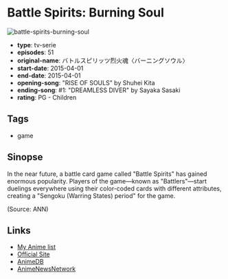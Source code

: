 # Battle Spirits: Burning Soul

![battle-spirits-burning-soul](https://cdn.myanimelist.net/images/anime/6/74933.jpg)

-   **type**: tv-serie
-   **episodes**: 51
-   **original-name**: バトルスピリッツ烈火魂〈バーニングソウル〉
-   **start-date**: 2015-04-01
-   **end-date**: 2015-04-01
-   **opening-song**: "RISE OF SOULS" by Shuhei Kita
-   **ending-song**: #1: "DREAMLESS DIVER" by Sayaka Sasaki
-   **rating**: PG - Children

## Tags

-   game

## Sinopse

In the near future, a battle card game called "Battle Spirits" has gained enormous popularity. Players of the game—known as "Battlers"—start duelings everywhere using their color-coded cards with different attributes, creating a "Sengoku (Warring States) period" for the game.

(Source: ANN)

## Links

-   [My Anime list](https://myanimelist.net/anime/27737/Battle_Spirits__Burning_Soul)
-   [Official Site](http://www.sunrise-inc.co.jp/battlespirits7/)
-   [AnimeDB](http://anidb.info/perl-bin/animedb.pl?show=anime&aid=11026)
-   [AnimeNewsNetwork](http://www.animenewsnetwork.com/encyclopedia/anime.php?id=16714)
